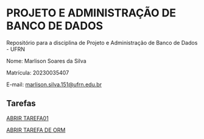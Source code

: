 # PROJETO E ADMINISTRAÇÃO DE BANCO DE DADOS

Repositório para a disciplina de Projeto e Administração de Banco de Dados - UFRN 

Nome: Marlison Soares da Silva

Matrícula: 20230035407

E-mail: marlison.silva.151@ufrn.edu.br

## Tarefas

[ABRIR TAREFA01](tarefas/t01/tarefa01.md)

[ABRIR TAREFA DE ORM](tarefas/orm/tarefa-orm.md)
